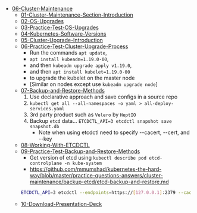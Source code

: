 - [06-Cluster-Maintenance](docs/06-Cluster-Maintenance)
  - [01-Cluster-Maintenance-Section-Introduction](docs/06-Cluster-Maintenance/01-Cluster-Maintenance-Section-Introduction.md)
  - [02-OS-Upgrades](docs/06-Cluster-Maintenance/02-OS-Upgrades.md)
  - [03-Practice-Test-OS-Upgrades](docs/06-Cluster-Maintenance/03-Practice-Test-OS-Upgrades.md)
  - [04-Kubernetes-Software-Versions](docs/06-Cluster-Maintenance/04-Kubernetes-Software-Versions.md)
  - [05-Cluster-Upgrade-Introduction](docs/06-Cluster-Maintenance/05-Cluster-Upgrade-Introduction.md)
  - [06-Practice-Test-Cluster-Upgrade-Process](docs/06-Cluster-Maintenance/06-Practice-Test-Cluster-Upgrade-Process.md)
      - Run the commands `apt update`,
      - `apt install kubeadm=1.19.0-00`,
      - and then `kubeadm upgrade apply v1.19.0`,
      - and then `apt install kubelet=1.19.0-00`
      - to upgrade the kubelet on the master node
      - [Similar on nodes except use `kubeadm upgrade node`]
  - [07-Backup-and-Restore-Methods](docs/06-Cluster-Maintenance/07-Backup-and-Restore-Methods.md)
      1. Use declarative approach and save configs in a source repo
      1. `kubectl get all --all-namespaces -o yaml > all-deploy-services.yaml`
      1. 3rd party product such as `Velero` by `HeptIO`
      1. Backup `etcd` data... `ETCDCTL_API=3 etcdctl snapshot save snapshot.db`
         - Note when using etcdctl need to specify --cacert, --cert, and --key
  - [08-Working-With-ETCDCTL](docs/06-Cluster-Maintenance/08-Working-With-ETCDCTL.md)
  - [09-Practice-Test-Backup-and-Restore-Methods](docs/06-Cluster-Maintenance/09-Practice-Test-Backup-and-Restore-Methods.md)
      - Get version of etcd using `kubectl describe pod etcd-controlplane -n kube-system`
      - https://github.com/mmumshad/kubernetes-the-hard-way/blob/master/practice-questions-answers/cluster-maintenance/backup-etcd/etcd-backup-and-restore.md
      ```bash
      ETCDCTL_API=3 etcdctl --endpoints=https://[127.0.0.1]:2379 --cacert=/etc/kubernetes/pki/etcd/ca.crt --cert=/etc/kubernetes/pki/etcd/server.crt --key=/etc/kubernetes/pki/etcd/server.key snapshot save /opt/snapshot-pre-boot.db
      ```
  - [10-Download-Presentation-Deck](docs/06-Cluster-Maintenance/10-Download-Presentation-Deck.md)
